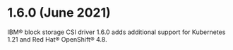# 1.6.0 (June 2021)

IBM® block storage CSI driver 1.6.0 adds additional support for Kubernetes 1.21 and Red Hat® OpenShift® 4.8.